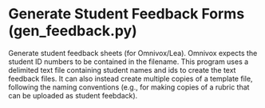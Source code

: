 #  Generate Student Feedback Forms (gen_feedback.py)

Generate student feedback sheets (for Omnivox/Lea). Omnivox expects the
student ID numbers to be contained in the filename. This program uses a
delimited text file containing student names and ids to create the text
feedback files. It can also instead create multiple copies of a template file,
following the naming conventions (e.g., for making copies of a rubric that can
be uploaded as  student feebdack). 
